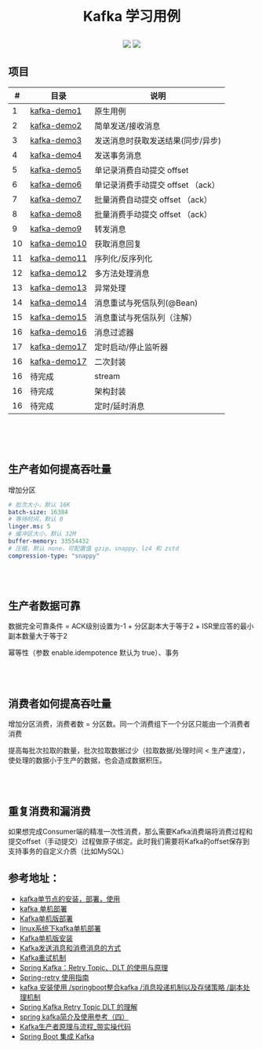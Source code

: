 <h1 align="center" style="margin: 30px 0 30px; font-weight: bold;">Kafka 学习用例</h1>
<p align="center">
	<a href="#"><img src="https://img.shields.io/badge/Springboot-2.3.12-blue"></a>
	<a href="#"><img src="https://img.shields.io/badge/license%20-MIT-green"></a>

## 项目

| #   | 目录                             | 说明                     |
|-----|--------------------------------|------------------------|
| 1   | [kafka-demo1](./kafka-demo1)   | 原生用例                   |
| 2   | [kafka-demo2](./kafka-demo2)   | 简单发送/接收消息              |
| 3   | [kafka-demo3](./kafka-demo3)   | 发送消息时获取发送结果(同步/异步)     |
| 4   | [kafka-demo4](./kafka-demo4)   | 发送事务消息                 |
| 5   | [kafka-demo5](./kafka-demo5)   | 单记录消费自动提交 offset       |
| 6   | [kafka-demo6](./kafka-demo6)   | 单记录消费手动提交 offset （ack） |
| 7   | [kafka-demo7](./kafka-demo7)   | 批量消费自动提交 offset （ack）  |
| 8   | [kafka-demo8](./kafka-demo8)   | 批量消费手动提交 offset （ack）  |
| 9   | [kafka-demo9](./kafka-demo9)   | 转发消息                   |
| 10  | [kafka-demo10](./kafka-demo10) | 获取消息回复                 |
| 11  | [kafka-demo11](./kafka-demo11) | 序列化/反序列化               |
| 12  | [kafka-demo12](./kafka-demo12) | 多方法处理消息                |
| 13  | [kafka-demo13](./kafka-demo13) | 异常处理                   |
| 14  | [kafka-demo14](./kafka-demo14) | 消息重试与死信队列(@Bean)       |
| 15  | [kafka-demo15](./kafka-demo15) | 消息重试与死信队列（注解）          |
| 16  | [kafka-demo16](./kafka-demo16) | 消息过滤器                  |
| 17  | [kafka-demo17](./kafka-demo17) | 定时启动/停止监听器             |
| 16  | [kafka-demo17](./kafka-demo18) | 二次封装                   |
| 16  | 待完成                            | stream                 |
| 16  | 待完成                            | 架构封装                   |
| 16  | 待完成                            | 定时/延时消息                |

<br>
<br>
<br>

## 生产者如何提高吞吐量

增加分区

```yaml
# 批次大小，默认 16K
batch-size: 16384
# 等待时间，默认 0
linger.ms: 5
# 缓冲区大小，默认 32M
buffer-memory: 33554432
# 压缩，默认 none，可配置值 gzip、snappy、lz4 和 zstd 
compression-type: "snappy"
```

<br>
<br>

## 生产者数据可靠

数据完全可靠条件 = ACK级别设置为-1 + 分区副本大于等于2 + ISR里应答的最小副本数量大于等于2

幂等性（参数 enable.idempotence 默认为 true）、事务


<br>
<br>

## 消费者如何提高吞吐量

增加分区消费，消费者数 = 分区数。同一个消费组下一个分区只能由一个消费者消费

提高每批次拉取的数量，批次拉取数据过少（拉取数据/处理时间 < 生产速度），使处理的数据小于生产的数据，也会造成数据积压。



<br>
<br>

## 重复消费和漏消费

如果想完成Consumer端的精准一次性消费，那么需要Kafka消费端将消费过程和提交offset（手动提交）过程做原子绑定。此时我们需要将Kafka的offset保存到支持事务的自定义介质（比如MySQL）

## 参考地址：

* [kafka单节点的安装，部署，使用](https://www.cnblogs.com/biehongli/p/10216309.html)
* [kafka 单机部署](https://www.jianshu.com/p/a743712beda5)
* [Kafka单机版部署](https://www.cnblogs.com/szx666/p/14635910.html)
* [linux系统下kafka单机部署](https://www.modb.pro/db/185916)
* [Kafka单机版安装](https://developer.aliyun.com/article/1164146)
* [Kafka发送消息和消费消息的方式](https://blog.csdn.net/qq_37958845/article/details/105675131)
* [Kafka重试机制](https://www.51cto.com/article/722619.html)
* [Spring Kafka：Retry Topic、DLT 的使用与原理](https://zhuanlan.zhihu.com/p/554967177)
* [Spring-retry 使用指南](https://bbs.huaweicloud.com/blogs/360085)
* [kafka 安装使用 /springboot整合kafka /消息投递机制以及存储策略 /副本处理机制](https://blog.csdn.net/qq_41463655/article/details/125180597)
* [Spring Kafka Retry Topic DLT 的理解](https://juejin.cn/post/7208771469928038459)
* [spring kafka简介及使用参考（四）](https://shiker.tech/archives/39#4.2.-%E9%9D%9E%E9%98%BB%E5%A1%9E%E9%87%8D%E8%AF%95)
* [Kafka生产者原理与流程_带实操代码](https://blog.csdn.net/manformer/article/details/129963130)
* [Spring Boot 集成 Kafka](https://codearea.cc/post/Spring%20Boot%20%E9%9B%86%E6%88%90%20Kafka)